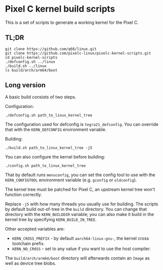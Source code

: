 # Pixel C kernel build scripts

This is a set of scripts to generate a working kernel for the Pixel C.

## TL;DR

```
git clone https://github.com/q66/linux.git
git clone https://github.com/pixelc-linux/pixelc-kernel-scripts.git
cd pixelc-kernel-scripts
./defconfig.sh ../linux
./build.sh ../linux
ls build/arch/arm64/boot
```

## Long version

A basic build consists of two steps.

Configuration:

```
./defconfig.sh path_to_linux_kernel_tree
```

The configuration used for defconfig is `tegra21_defconfig`. You can override
that with the `KERN_DEFCONFIG` environment variable.

Building:

```
./build.sh path_to_linux_kernel_tree -j5
```

You can also configure the kernel before building:

```
./config.sh path_to_linux_kernel_tree
```

That by default runs `menuconfig`, you can set the config tool to use with
the `KERN_CONFIGTOOL` environment variable (e.g. `gconfig` or `oldconfig`).

The kernel tree must be patched for Pixel C, an upstream kernel tree won't
function correctly.

Replace `-j5` with how many threads you usually use for building. The scripts
by default build out-of-tree in the `build` directory. You can change that
directory with the `KERN_BUILDDIR` variable; you can also make it build in
the kernel tree by specifying `KERN_BUILD_IN_TREE`.

Other accepted variables are:

- `KERN_CROSS_PREFIX` - by default `aarch64-linux-gnu-`, the kernel cross
  toolchain prefix.
- `KERN_NO_CROSS` - set to any value if you want to use the host compiler.

The `build/arch/arm64/boot` directory will afterwards contain an `Image` as
well as device tree blobs.